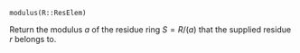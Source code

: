 ```
modulus(R::ResElem)
```

Return the modulus $a$ of the residue ring $S = R/(a)$ that the supplied residue $r$ belongs to.
